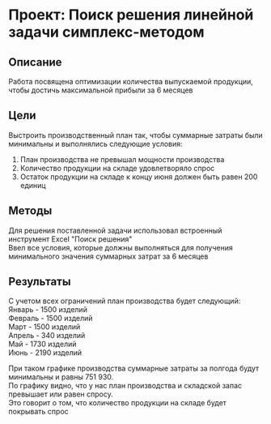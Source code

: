 # Проект: Поиск решения линейной задачи симплекс-методом  
## Описание
Работа посвящена оптимизации количества выпускаемой продукции, чтобы достичь максимальной прибыли за 6 месяцев 

## Цели
Выстроить производственный план так, чтобы суммарные затраты  были минимальны и выполнялись следующие условия:  
1. План производства не превышал мощности производства  
2. Количество продукции на складе удовлетворяло спрос  
3. Остаток продукции на складе к концу июня должен быть равен 200 единиц  


## Методы
Для решения поставленной задачи использовал встроенный инструмент Excel "Поиск решения"  
Ввел все условия, которые должны выполняться для получения минимального значения суммарных затрат за 6 месяцев 

  
## Результаты
С учетом всех ограничений план производства будет следующий:  
Январь - 1500 изделий  
Февраль - 1500 изделий  
Март - 1500 изделий  
Апрель - 340 изделий  
Май - 1730 изделий  
Июнь - 2190 изделий  


При таком графике производства суммарные затраты за полгода будут минимальны и равны 751 930.  
По графику видно, что у нас план производства и складской запас превышает или равен спросу.  
Это говорит о том, что количество продукции на складе будет покрывать спрос 
